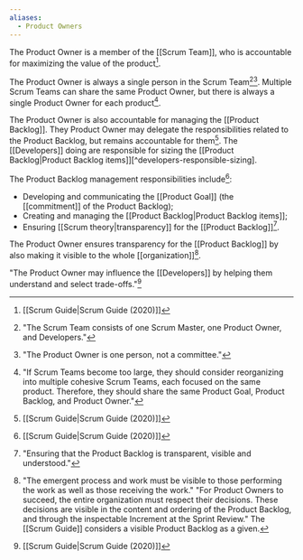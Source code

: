 ```yaml
---
aliases:
  - Product Owners
---
```

The Product Owner is a member of the [[Scrum Team]], who is accountable for maximizing the value of the product[^scrum-guide-2020].

The Product Owner is always a single person in the Scrum Team[^scrum-team-definition][^po-not-a-committee]. Multiple Scrum Teams can share the same Product Owner, but there is always a single Product Owner for each product[^one-po-product-baklog].

The Product Owner is also accountable for managing the [[Product Backlog]]. They Product Owner may delegate the responsibilities related to the Product Backlog, but remains accountable for them[^scrum-guide-2020]. The [[Developers]] doing are responsible for sizing the [[Product Backlog|Product Backlog items]][^developers-responsible-sizing].

The Product Backlog management responsibilities include[^scrum-guide-2020]:
- Developing and communicating the [[Product Goal]] (the [[commitment]] of the Product Backlog);
- Creating and managing the [[Product Backlog|Product Backlog items]];
- Ensuring [[Scrum theory|transparency]] for the [[Product Backlog]][^transparency-product-backlog].

The Product Owner ensures transparency for the [[Product Backlog]] by also making it visible to the whole [[organization]][^po-decisions].

"The Product Owner may influence the [[Developers]] by helping them understand and select trade-offs."[^scrum-guide-2020]

[^scrum-guide-2020]: [[Scrum Guide|Scrum Guide (2020)]]
[^scrum-team-definition]: "The Scrum Team consists of one Scrum Master, one Product Owner, and Developers."[^scrum-guide-2020]
[^one-po-product-baklog]: "If Scrum Teams become too large, they should consider reorganizing into multiple cohesive Scrum Teams, each focused on the same product. Therefore, they should share the same Product Goal, Product Backlog, and Product Owner."[^scrum-guide-2020]
[^po-not-a-committee]: "The Product Owner is one person, not a committee."[^scrum-guide-2020]
[^transparency-product-backlog]: "Ensuring that the Product Backlog is transparent, visible and understood."[^scrum-guide-2020]
[^po-decisions]: "The emergent process and work must be visible to those performing the work as well as those receiving the work." "For Product Owners to succeed, the entire organization must respect their decisions. These decisions are visible in the content and ordering of the Product Backlog, and through the inspectable Increment at the Sprint Review."[^scrum-guide-2020] The [[Scrum Guide]] considers a visible Product Backlog as a given.
